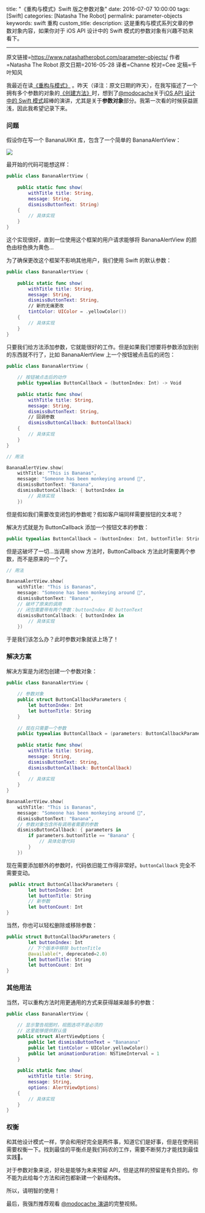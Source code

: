 title: "《重构与模式》Swift 版之参数对象"
date: 2016-07-07 10:00:00
tags: [Swift]
categories: [Natasha The Robot]
permalink: parameter-objects
keywords: swift 重构
custom_title: 
description: 这是重构与模式系列文章的参数对象内容，如果你对于 iOS API 设计中的 Swift 模式的参数对象有兴趣不妨来看下。

---

原文链接=https://www.natashatherobot.com/parameter-objects/
作者=Natasha The Robot 
原文日期=2016-05-28
译者=Channe
校对=Cee
定稿=千叶知风

<!--此处开始正文-->

我最近在读[《重构与模式》](https://book.douban.com/subject/20393327/) 。昨天（译注：原文日期的昨天），在我写描述了一个拥有多个参数的对象的[《创建方法》](http://swift.gg/2016/06/27/refactoring-to-creation-method/)时，想到了[@modocache](https://twitter.com/modocache)关于[iOS API 设计中的 Swift 模式](https://youtu.be/yu6KND7dJBA?list=PLdr22uU_wISpW6XI1J0S7Lp-X8Km-HaQW)超棒的演讲，尤其是关于**参数对象**部分。我第一次看的时候获益匪浅，因此我希望记录下来。

<!--more-->

### 问题

假设你在写一个 BananaUIKit 库，包含了一个简单的 BananaAlertView：

![](https://www.natashatherobot.com/wp-content/uploads/Screen-Shot-2016-05-28-at-5.16.54-AM-250x300.png)

最开始的代码可能想这样：

```swift
public class BananaAlertView {
    
    public static func show(
        withTitle title: String,
        message: String,
        dismissButtonText: String)
    {
        // 具体实现
    }
}
```

这个实现很好，直到一位使用这个框架的用户请求能够将 BananaAlertView 的颜色由棕色换为黄色...

为了确保更改这个框架不影响其他用户，我们使用 Swift 的默认参数：

```swift
public class BananaAlertView {
    
    public static func show(
        withTitle title: String,
        message: String,
        dismissButtonText: String,
        // 新的无痛更改
        tintColor: UIColor = .yellowColor())
    {
        // 具体实现
    }
}
```

只要我们给方法添加参数，它就能很好的工作。但是如果我们想要将参数添加到别的东西就不行了，比如 BananaAlertView 上一个按钮被点击后的闭包：

```swift
public class BananaAlertView {
    
    // 按钮被点击后的动作
    public typealias ButtonCallback = (buttonIndex: Int) -> Void
    
    public static func show(
        withTitle title: String,
        message: String,
        dismissButtonText: String,
        // 回调参数
        dismissButtonCallback: ButtonCallback)
    {
        // 具体实现
    }
}

// 用法

BananaAlertView.show(
    withTitle: "This is Bananas",
    message: "Someone has been monkeying around 🙈",
    dismissButtonText: "Banana",
    dismissButtonCallback: { buttonIndex in
        // 具体实现
    })
```

但是假如我们需要改变闭包的参数呢？假如客户端同样需要按钮的文本呢？

解决方式就是为 ButtonCallback 添加一个按钮文本的参数：

```swift
public typealias ButtonCallback = (buttonIndex: Int, buttonTitle: String) -> Void
```

但是这破坏了一切...当调用 show 方法时，ButtonCallback 方法此时需要两个参数，而不是原来的一个了。

```swift
// 用法

BananaAlertView.show(
    withTitle: "This is Bananas",
    message: "Someone has been monkeying around 🙈",
    dismissButtonText: "Banana", 
    // 破坏了原来的调用
    // 闭包需要带有两个参数：buttonIndex 和 buttonText
    dismissButtonCallback: { buttonIndex in
        // 具体实现
    })
```

于是我们该怎么办？此时参数对象就该上场了！

### 解决方案

解决方案是为闭包创建一个参数对象：

```swift
public class BananaAlertView {
    
    // 参数对象
    public struct ButtonCallbackParameters {
        let buttonIndex: Int
        let buttonTitle: String
    }
    
    // 现在只需要一个参数
    public typealias ButtonCallback = (parameters: ButtonCallbackParameters) -> Void
    
    public static func show(
        withTitle title: String,
        message: String,
        dismissButtonText: String,
        dismissButtonCallback: ButtonCallback)
    {
        // 具体实现
    }
}

BananaAlertView.show(
    withTitle: "This is Bananas",
    message: "Someone has been monkeying around 🙈",
    dismissButtonText: "Banana",
    // 参数对象包含所有调用者需要的参数
    dismissButtonCallback: { parameters in
        if parameters.buttonTitle == "Banana" {
            // 具体处理代码
        }
    })
```

现在需要添加额外的参数时，代码依旧能工作得非常好。`buttonCallback` 完全不需要变动。

```swift
 public struct ButtonCallbackParameters {
        let buttonIndex: Int
        let buttonTitle: String
        // 新参数
        let buttonCount: Int
}
```

当然，你也可以轻松删除或移除参数：

```swift
public struct ButtonCallbackParameters {
        let buttonIndex: Int
        // 下个版本中移除 buttonTitle
        @available(*, deprecated=2.0)
        let buttonTitle: String
        let buttonCount: Int
}
```

### 其他用法

当然，可以重构方法时用更通用的方式来获得越来越多的参数：

```swift
public class BananaAlertView {
    
    // 显示警告视图时，视图选项不是必须的
    // 这里能够提供默认值
    public struct AlertViewOptions {
        public let dismissButtonText = "Bananana"
        public let tintColor = UIColor.yellowColor()
        public let animationDuration: NSTimeInterval = 1
    }
    
    public static func show(
        withTitle title: String,
        message: String,
        options: AlertViewOptions)
    {
        // 具体实现
    }
}
```

### 权衡

和其他设计模式一样，学会和用好完全是两件事，知道它们是好事，但是在使用前需要权衡一下。找到最佳的平衡点是我们码农的工作，需要不断努力才能找到最佳实践🙅。

对于参数对象来说，好处是能够为未来预留 API，但是这样的预留是有负担的。你不能为此给每个方法和闭包都新建一个新结构体。

所以，请明智的使用！

最后，我强烈推荐观看 [@modocache 演讲](https://youtu.be/yu6KND7dJBA?list=PLdr22uU_wISpW6XI1J0S7Lp-X8Km-HaQW)的完整视频。